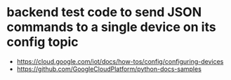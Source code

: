# backend test code to send JSON commands to a single device on its config topic

- https://cloud.google.com/iot/docs/how-tos/config/configuring-devices
- https://github.com/GoogleCloudPlatform/python-docs-samples
